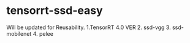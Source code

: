 # tensorrt-ssd-easy

Will be updated for Reusability. 
1.TensorRT 4.0 VER 
2. ssd-vgg
3. ssd-mobilenet
4. pelee
